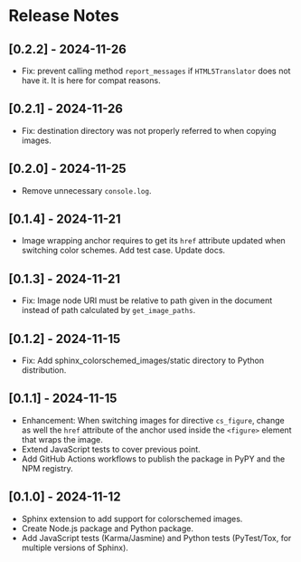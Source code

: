 # Release Notes

## [0.2.2] - 2024-11-26

- Fix: prevent calling method `report_messages` if `HTML5Translator` does not have it. It is here for compat reasons.

## [0.2.1] - 2024-11-26

- Fix: destination directory was not properly referred to when copying images.

## [0.2.0] - 2024-11-25

- Remove unnecessary `console.log`.

## [0.1.4] - 2024-11-21

- Image wrapping anchor requires to get its `href` attribute updated when switching color schemes. Add test case. Update docs.

## [0.1.3] - 2024-11-21

- Fix: Image node URI must be relative to path given in the document instead of path calculated by ``get_image_paths``.

## [0.1.2] - 2024-11-15

- Fix: Add sphinx_colorschemed_images/static directory to Python distribution.

## [0.1.1] - 2024-11-15

- Enhancement: When switching images for directive `cs_figure`, change as well the `href` attribute of the anchor used inside the `<figure>` element that wraps the image.
- Extend JavaScript tests to cover previous point.
- Add GitHub Actions workflows to publish the package in PyPY and the NPM registry.

## [0.1.0] - 2024-11-12

- Sphinx extension to add support for colorschemed images.
- Create Node.js package and Python package.
- Add JavaScript tests (Karma/Jasmine) and Python tests (PyTest/Tox, for multiple versions of Sphinx).
